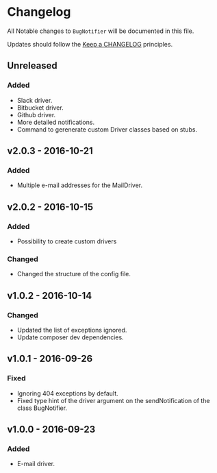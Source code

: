 # Changelog

All Notable changes to `BugNotifier` will be documented in this file.

Updates should follow the [Keep a CHANGELOG](http://keepachangelog.com/) principles.

## Unreleased

### Added
- Slack driver.
- Bitbucket driver.
- Github driver.
- More detailed notifications.
- Command to gerenerate custom Driver classes based on stubs.

## v2.0.3 - 2016-10-21

### Added
- Multiple e-mail addresses for the MailDriver.

## v2.0.2 - 2016-10-15

### Added
- Possibility to create custom drivers

### Changed
- Changed the structure of the config file.

## v1.0.2 - 2016-10-14

### Changed
- Updated the list of exceptions ignored.
- Update composer dev dependencies.

## v1.0.1 - 2016-09-26

### Fixed
- Ignoring 404 exceptions by default.
- Fixed type hint of the driver argument on the sendNotification of the class BugNotifier.

## v1.0.0 - 2016-09-23

### Added
- E-mail driver.
